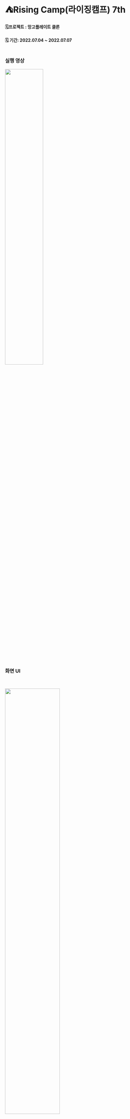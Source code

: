 # ⛺️Rising Camp(라이징캠프) 7th


#### 🗓프로젝트 : 망고플레이트 클론
#### 🗓 기간: 2022.07.04 ~ 2022.07.07  </br></br>


### 실행 영상 </br>

<img src = "https://user-images.githubusercontent.com/75601594/178537939-69ae1354-7095-439d-99b8-97767ac45ea7.gif" width=50%>


</br>

### 화면 UI
</br>

<img src="https://user-images.githubusercontent.com/75601594/178536407-691ae5f2-e2b5-447f-96d6-32e98bdbf106.png" width=60%> </br>






🗂 세부사항

- scrollView
- tabbarController 
- UITableView
- TabBarItem
- Bar button Item
- NavigationController
- NavigationBar
- Segmented Control
- UIReusableTableView
- UITableViewCell
- UIButton
- RXSWIFT
- Kako login
- Firebase
- Googlelogin
- AppleLogin
- CustomTab Bar
- TabMan
- ItunseApi
- Network
- UIProgressBar
- UIImageView
- UICollectionView
- UICollectionViewCell</br>

<details>
<summary><b>🖇 해당 주차 키워드 및  내용 정리 <b/></summary>
<div markdown="1">
 &nbsp;

 - [2022.06.27](https://www.notion.so/softsquared/5-66c566f024b0497d87d5689f1d00e72b)

 &nbsp;   
</div>
</details>
</br>
